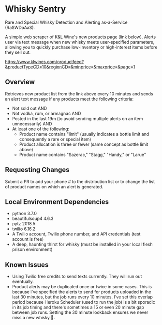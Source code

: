 # Whisky Sentry
Rare and Special Whisky Detection and Alerting as-a-Service (RaSWDaAaS). 

A simple web scraper of K&L Wine's new products page (link below).  Alerts user via text message when new whisky meets user-specified parameters, allowing you to quickly purchase low-inventory or high-interest items before they sell out.

https://www.klwines.com/productfeed?&productTypeCD=10&regionCD=&minprice=&maxprice=&page=1

## Overview
Retrieves new product list from the link above every 10 minutes and sends an alert text message if any products meet the following criteria:
* Not sold out AND
* Not vodka, rum, or armagnac AND
* Posted in the last 19m (to avoid sending multiple alerts on an item unnecessarily) AND 
* At least one of the following:
  * Product name contains "limit" (usually indicates a bottle limit and consequently a rare or special item)
  * Product allocation is three or fewer (same concept as bottle limit above)
  * Product name contains "Sazerac," "Stagg," "Handy," or "Larue"
 
## Requesting Changes
Submit a PR to add your phone # to the distribution list or to change the list of product names on which an alert is generated.

## Local Environment Dependencies
* python 3.7.0
* beautifulsoup4 4.6.3
* pytz 2018.5
* twilio 6.16.2
* A Twilio account, Twilio phone number, and API credentials (test account is free) 
* A deep, haunting thirst for whisky (must be installed in your local flesh prison environment)

## Known Issues
* Using Twilio free credits to send texts currently.  They will run out eventually.
* Product alerts may be duplicated once or twice in some cases.  This is because I've specified the alerts to send for products uploaded in the last 30 minutes, but the job runs every 10 minutes.  I've set this overlap period because Heroku Scheduler (used to run the job) is a bit sporadic in its job timing and there's sometimes a 15 or even 20 minute gap between job runs.  Setting the 30 minute lookback ensures we never miss a new whisky :100:.

